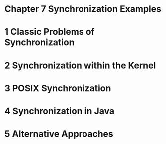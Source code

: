 # Chapter 7 Synchronization Examples

# 1 Classic Problems of Synchronization

# 2 Synchronization within the Kernel

# 3 POSIX Synchronization

# 4 Synchronization in Java

# 5 Alternative Approaches
